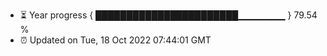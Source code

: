 - ⏳ Year progress { ███████████████████████▁▁▁▁▁▁▁ } 79.54 %
- ⏰ Updated on Tue, 18 Oct 2022 07:44:01 GMT

